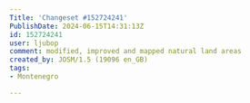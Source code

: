 ```yaml
---
Title: 'Changeset #152724241'
PublishDate: 2024-06-15T14:31:13Z
id: 152724241
user: ljubop
comment: modified, improved and mapped natural land areas
created_by: JOSM/1.5 (19096 en_GB)
tags:
- Montenegro

---
```

